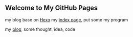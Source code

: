 ## Welcome to  My GitHub Pages

my blog base on [Hexo](https://hexo.io/zh-cn/)
my [index page](https://4kingras.github.io/), put some my program

my [blog](https://4kingras.github.io/blog), some thought, idea, code
